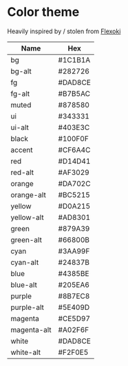 # Color theme

Heavily inspired by / stolen from [Flexoki](https://stephango.com/flexoki)

| Name        | Hex     |
| ----------- | ------- |
| bg          | #1C1B1A |
| bg-alt      | #282726 |
| fg          | #DAD8CE |
| fg-alt      | #B7B5AC |
| muted       | #878580 |
| ui          | #343331 |
| ui-alt      | #403E3C |
| black       | #100F0F |
| accent      | #CF6A4C |
| red         | #D14D41 |
| red-alt     | #AF3029 |
| orange      | #DA702C |
| orange-alt  | #BC5215 |
| yellow      | #D0A215 |
| yellow-alt  | #AD8301 |
| green       | #879A39 |
| green-alt   | #66800B |
| cyan        | #3AA99F |
| cyan-alt    | #24837B |
| blue        | #4385BE |
| blue-alt    | #205EA6 |
| purple      | #8B7EC8 |
| purple-alt  | #5E409D |
| magenta     | #CE5D97 |
| magenta-alt | #A02F6F |
| white       | #DAD8CE |
| white-alt   | #F2F0E5 |
